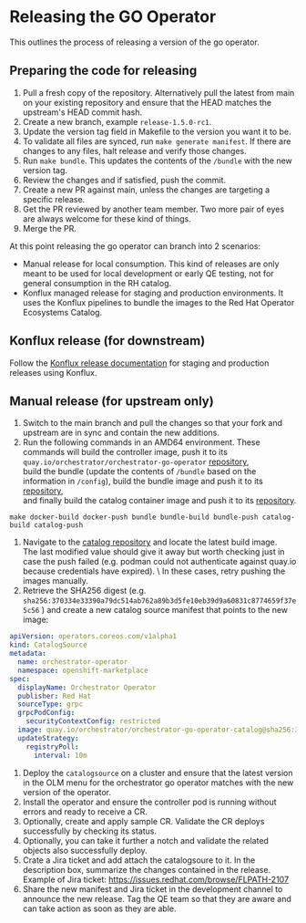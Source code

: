 # Releasing the GO Operator
This outlines the process of releasing a version of the go operator.


## Preparing the code for releasing

1. Pull a fresh copy of the repository. Alternatively pull the latest from main on your existing repository and ensure that the HEAD matches the upstream's HEAD commit hash.
1. Create a new branch, example `release-1.5.0-rc1`.
1. Update the version tag field in Makefile to the version you want it to be.
1. To validate all files are synced, run `make generate manifest`. If there are changes to any files, halt release and verify those changes.
1. Run `make bundle`. This updates the contents of the `/bundle` with the new version tag.
1. Review the changes and if satisfied, push the commit.
1. Create a new PR against main, unless the changes are targeting a specific release.
1. Get the PR reviewed by another team member. Two more pair of eyes are always welcome for these kind of things.
1. Merge the PR.

At this point releasing the go operator can branch into 2 scenarios:
* Manual release for local consumption. This kind of releases are only meant to be used for local development or early QE testing, not for general consumption in the RH catalog.
* Konflux managed release for staging and production environments. It uses the Konflux pipelines to bundle the images to the Red Hat Operator Ecosystems Catalog.

## Konflux release (for downstream)

Follow the [Konflux release documentation](docs/konflux/release_operator_with_konflux.md) for staging and production releases using Konflux.

## Manual release (for upstream only)
1. Switch to the main branch and pull the changes so that your fork and upstream are in sync and contain the new additions.
1. Run the following commands in an AMD64 environment. 
These commands will build the controller image, push it to its `quay.io/orchestrator/orchestrator-go-operator` [repository](https://quay.io/repository/orchestrator/orchestrator-go-operator?tab=tags),\
build the bundle (update the contents of `/bundle` based on the information in `/config`), build the bundle image and push it to its [repository](https://quay.io/repository/orchestrator/orchestrator-go-operator-bundle?tab=tags),\
and finally build the catalog container image and push it to its [repository](https://quay.io/repository/orchestrator/orchestrator-go-operator-catalog?tab=tags).

```shell
make docker-build docker-push bundle bundle-build bundle-push catalog-build catalog-push
```

1. Navigate to the [catalog repository](https://quay.io/repository/orchestrator/orchestrator-go-operator-catalog?tab=tags) and locate the latest build image. \
The last modified value should give it away but worth checking just in case the push failed (e.g. podman could not authenticate against quay.io because credentials have expired). \ 
In these cases, retry pushing the images manually.
1. Retrieve the SHA256 digest (e.g. `sha256:370334e33390a79dc514ab762a89b3d5fe10eb39d9a60831c8774659f37e5c56` ) and create a new catalog source manifest that points to the new image:
```yaml
apiVersion: operators.coreos.com/v1alpha1
kind: CatalogSource
metadata:
  name: orchestrator-operator
  namespace: openshift-marketplace
spec:
  displayName: Orchestrator Operator
  publisher: Red Hat
  sourceType: grpc
  grpcPodConfig:
    securityContextConfig: restricted
  image: quay.io/orchestrator/orchestrator-go-operator-catalog@sha256:370334e33390a79dc514ab762a89b3d5fe10eb39d9a60831c8774659f37e5c56
  updateStrategy:
    registryPoll:
      interval: 10m
```
1. Deploy the `catalogsource` on a cluster and ensure that the latest version in the OLM menu for the orchestrator go operator matches with the new version of the operator.
1. Install the operator and ensure the controller pod is running without errors and ready to receive a CR.
2. Optionally, create and apply sample CR. Validate the CR deploys successfully by checking its status.
3. Optionally, you can take it further a notch and validate the related objects also successfully deploy.
1. Crate a Jira ticket and add attach the catalogsoure to it. In the description box, summarize the changes contained in the release. \
Example of Jira ticket: https://issues.redhat.com/browse/FLPATH-2107
1. Share the new manifest and Jira ticket in the development channel to announce the new release. Tag the QE team so that they are aware and can take action as soon as they are able.

